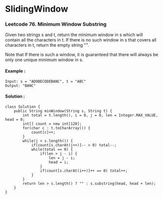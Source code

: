 # SlidingWindow

### Leetcode 76. Minimum Window Substring

Given two strings s and t, return the minimum window in s which will contain all the characters in t. If there is no such window in s that covers all characters in t, return the empty string "".

Note that If there is such a window, it is guaranteed that there will always be only one unique minimum window in s.

#### Example :
```
Input: s = "ADOBECODEBANC", t = "ABC"
Output: "BANC"
```

#### Solution :
```
class Solution {
    public String minWindow(String s, String t) {
        int total = t.length(), i = 0, j = 0, len = Integer.MAX_VALUE, head = 0;
        int[] count = new int[128];
        for(char c : t.toCharArray()) {
            count[c]++;
        }
        while(j < s.length()) {
            if(count[s.charAt(j++)]-- > 0) total--;
            while(total == 0) {
                if(len > j - i) {
                    len = j - i;
                    head = i;
                }
                if(count[s.charAt(i++)]++ == 0) total++;
            }
        }
        return len > s.length() ? "" : s.substring(head, head + len);
    }
}
```
